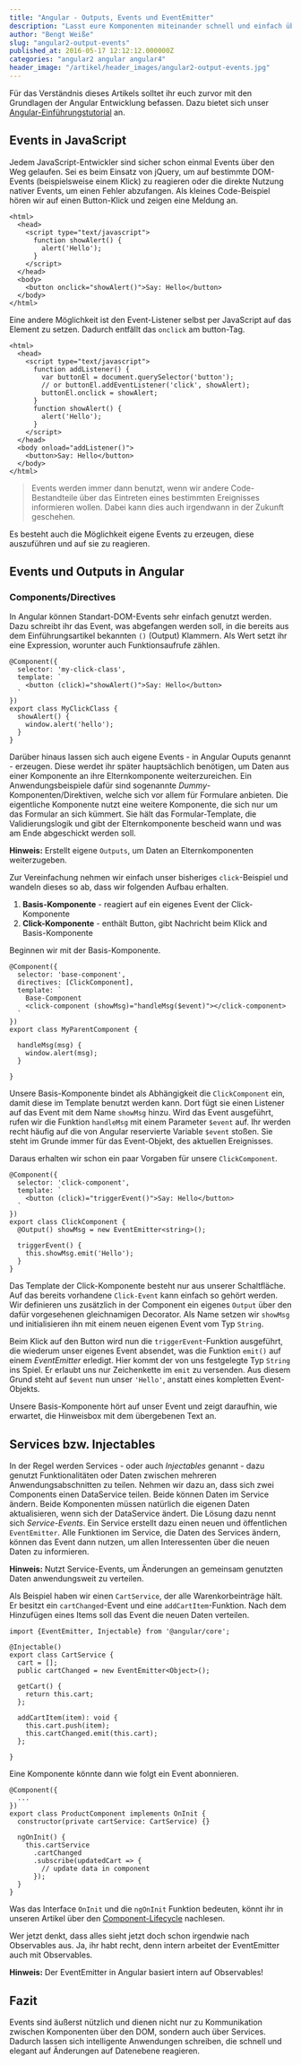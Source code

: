 ```yaml
---
title: "Angular - Outputs, Events und EventEmitter"
description: "Lasst eure Komponenten miteinander schnell und einfach über Events kommunizieren. Informiert Anwendungsteile über Änderungen an einem gemeinsamen Datenmodel über Service-Events."
author: "Bengt Weiße"
slug: "angular2-output-events"
published_at: 2016-05-17 12:12:12.000000Z
categories: "angular2 angular angular4"
header_image: "/artikel/header_images/angular2-output-events.jpg"
---
```


Für das Verständnis dieses Artikels solltet ihr euch zurvor mit den Grundlagen der Angular Entwicklung befassen. Dazu bietet sich unser [Angular-Einführungstutorial](/artikel/angular2-tutorial-deutsch) an.

## Events in JavaScript

Jedem JavaScript-Entwickler sind sicher schon einmal Events über den Weg gelaufen. Sei es beim Einsatz von jQuery, um auf bestimmte DOM-Events (beispielsweise einem Klick) zu reagieren oder die direkte Nutzung nativer Events, um einen Fehler abzufangen. Als kleines Code-Beispiel hören wir auf einen Button-Klick und zeigen eine Meldung an.

    <html>
      <head>
        <script type="text/javascript">
          function showAlert() {
            alert('Hello');
          }
        </script>
      </head>
      <body>
        <button onclick="showAlert()">Say: Hello</button>
      </body>
    </html>

Eine andere Möglichkeit ist den Event-Listener selbst per JavaScript auf das Element zu setzen. Dadurch entfällt das `onclick` am button-Tag.

    <html>
      <head>
        <script type="text/javascript">
          function addListener() {
            var buttonEl = document.querySelector('button');
            // or buttonEl.addEventListener('click', showAlert);
            buttonEl.onclick = showAlert;
          }
          function showAlert() {
            alert('Hello');
          }
        </script>
      </head>
      <body onload="addListener()">
        <button>Say: Hello</button>
      </body>
    </html>

> Events werden immer dann benutzt, wenn wir andere Code-Bestandteile über das Eintreten eines bestimmten Ereignisses informieren wollen. Dabei kann dies auch irgendwann in der Zukunft geschehen.

Es besteht auch die Möglichkeit eigene Events zu erzeugen, diese auszuführen und auf sie zu reagieren.

## Events und Outputs in Angular

### Components/Directives

In Angular können Standart-DOM-Events sehr einfach genutzt werden. Dazu schreibt ihr das Event, was abgefangen werden soll, in die bereits aus dem Einführungsartikel bekannten `()` (Output) Klammern. Als Wert setzt ihr eine Expression, worunter auch Funktionsaufrufe zählen.

    @Component({
      selector: 'my-click-class',
      template: `
        <button (click)="showAlert()">Say: Hello</button>
      `
    })
    export class MyClickClass {
      showAlert() {
        window.alert('hello');
      }
    }

Darüber hinaus lassen sich auch eigene Events - in Angular Ouputs genannt - erzeugen. Diese werdet ihr später hauptsächlich benötigen, um Daten aus einer Komponente an ihre Elternkomponente weiterzureichen. Ein Anwendungsbeispiele dafür sind sogenannte *Dummy*-Komponenten/Direktiven, welche sich vor allem für Formulare anbieten. Die eigentliche Komponente nutzt eine weitere Komponente, die sich nur um das Formular an sich kümmert. Sie hält das Formular-Template, die Validierungslogik und gibt der Elternkomponente bescheid wann und was am Ende abgeschickt werden soll.

<div class="alert alert-info"><b>Hinweis:</b> Erstellt eigene <code>Outputs</code>, um Daten an Elternkomponenten weiterzugeben.</div>

Zur Vereinfachung nehmen wir einfach unser bisheriges `click`-Beispiel und wandeln dieses so ab, dass wir folgenden Aufbau erhalten.

1. **Basis-Komponente** - reagiert auf ein eigenes Event der Click-Komponente
2. **Click-Komponente** - enthält Button, gibt Nachricht beim Klick and Basis-Komponente


Beginnen wir mit der Basis-Komponente.

    @Component({
      selector: 'base-component',
      directives: [ClickComponent],
      template: `
      	Base-Component
        <click-component (showMsg)="handleMsg($event)"></click-component>
      `
    })
    export class MyParentComponent {

      handleMsg(msg) {
        window.alert(msg);
      }

    }

Unsere Basis-Komponente bindet als Abhängigkeit die `ClickComponent` ein, damit diese im Template benutzt werden kann. Dort fügt sie einen Listener auf das Event mit dem Name `showMsg` hinzu. Wird das Event ausgeführt, rufen wir die Funktion `handleMsg` mit einem Parameter `$event` auf. Ihr werden recht häufig auf die von Angular reservierte Variable `$event` stoßen. Sie steht im Grunde immer für das Event-Objekt, des aktuellen Ereignisses.

Daraus erhalten wir schon ein paar Vorgaben für unsere `ClickComponent`.


    @Component({
      selector: 'click-component',
      template: `
        <button (click)="triggerEvent()">Say: Hello</button>
      `
    })
    export class ClickComponent {
      @Output() showMsg = new EventEmitter<string>();

      triggerEvent() {
        this.showMsg.emit('Hello');
      }
    }

Das Template der Click-Komponente besteht nur aus unserer Schaltfläche. Auf das bereits vorhandene `Click-Event` kann einfach so gehört werden. Wir definieren uns zusätzlich in der Component ein eigenes `Output` über den dafür vorgesehenen gleichnamigen Decorator. Als Name setzen wir `showMsg` und initialisieren ihn mit einem neuen eigenen Event vom Typ `String`.

Beim Klick auf den Button wird nun die `triggerEvent`-Funktion ausgeführt, die wiederum unser eigenes Event absendet, was die Funktion `emit()` auf einem *EventEmitter* erledigt. Hier kommt der von uns festgelegte Typ `String` ins Spiel. Er erlaubt uns nur Zeichenkette im `emit` zu versenden. Aus diesem Grund steht auf `$event` nun unser `'Hello'`, anstatt eines kompletten Event-Objekts.

Unsere Basis-Komponente hört auf unser Event und zeigt daraufhin, wie erwartet, die Hinweisbox mit dem übergebenen Text an.

## Services bzw. Injectables

In der Regel werden Services - oder auch *Injectables* genannt - dazu genutzt Funktionalitäten oder Daten zwischen mehreren Anwendungsabschnitten zu teilen. Nehmen wir dazu an, dass sich zwei Components einen DataService teilen. Beide können Daten im Service ändern. Beide Komponenten müssen natürlich die eigenen Daten aktualisieren, wenn sich der DataService ändert. Die Lösung dazu nennt sich *Service-Events*. Ein Service erstellt dazu einen neuen und öffentlichen `EventEmitter`. Alle Funktionen im Service, die Daten des Services ändern, können das Event dann nutzen, um allen Interessenten über die neuen Daten zu informieren.

<div class="alert alert-info"><b>Hinweis:</b> Nutzt Service-Events, um Änderungen an gemeinsam genutzten Daten anwendungsweit zu verteilen.</div>

Als Beispiel haben wir einen `CartService`, der alle Warenkorbeinträge hält. Er besitzt ein `cartChanged`-Event und eine `addCartItem`-Funktion. Nach dem Hinzufügen eines Items soll das Event die neuen Daten verteilen.

    import {EventEmitter, Injectable} from '@angular/core';

    @Injectable()
    export class CartService {
      cart = [];
      public cartChanged = new EventEmitter<Object>();

      getCart() {
        return this.cart;
      };

      addCartItem(item): void {
        this.cart.push(item);
        this.cartChanged.emit(this.cart);
      };

    }

Eine Komponente könnte dann wie folgt ein Event abonnieren.

    @Component({
      ...
    })
    export class ProductComponent implements OnInit {
      constructor(private cartService: CartService) {}

      ngOnInit() {
        this.cartService
          .cartChanged
          .subscribe(updatedCart => {
            // update data in component
          });
      }
    }

Was das Interface `OnInit` und die `ngOnInit` Funktion bedeuten, könnt ihr in unseren Artikel über den [Component-Lifecycle](/artikel/angular-2-component-lifecycle/) nachlesen.

Wer jetzt denkt, dass alles sieht jetzt doch schon irgendwie nach Observables aus. Ja, ihr habt recht, denn intern arbeitet der EventEmitter auch mit Observables.

<div class="alert alert-info"><b>Hinweis:</b> Der EventEmitter in Angular basiert intern auf Observables!</div>

## Fazit

Events sind äußerst nützlich und dienen nicht nur zu Kommunikation zwischen Komponenten über den DOM, sondern auch über Services. Dadurch lassen sich intelligente Anwendungen schreiben, die schnell und elegant auf Änderungen auf Datenebene reagieren.